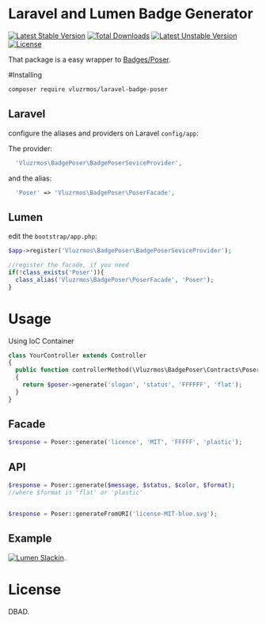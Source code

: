 # Laravel and Lumen Badge Generator 

[![Latest Stable Version](https://poser.pugx.org/vluzrmos/badge-poser/v/stable)](https://packagist.org/packages/vluzrmos/badge-poser) [![Total Downloads](https://poser.pugx.org/vluzrmos/badge-poser/downloads)](https://packagist.org/packages/vluzrmos/badge-poser) [![Latest Unstable Version](https://poser.pugx.org/vluzrmos/badge-poser/v/unstable)](https://packagist.org/packages/vluzrmos/badge-poser) [![License](https://poser.pugx.org/vluzrmos/badge-poser/license)](https://packagist.org/packages/vluzrmos/badge-poser)

That package is a easy wrapper to [Badges/Poser](https://github.com/badges/poser).

#Installing

```bash
composer require vluzrmos/laravel-badge-poser
```
## Laravel
configure the aliases and providers on Laravel `config/app`:

The provider:
```php
  'Vluzrmos\BadgePoser\BadgePoserSeviceProvider',
```

and the alias:

```php
  'Poser' => 'Vluzrmos\BadgePoser\PoserFacade',
```

## Lumen

edit the `bootstrap/app.php`:

```php
$app->register('Vluzrmos\BadgePoser\BadgePoserSeviceProvider');

//register the facade, if you need
if(!class_exists('Poser')){
  class_alias('Vluzrmos\BadgePoser\PoserFacade', 'Poser');
}
```

# Usage

Using IoC Container

```php
class YourController extends Controller
{
  public function controllerMethod(\Vluzrmos\BadgePoser\Contracts\Poser $poser)
  {
    return $poser->generate('slogan', 'status', 'FFFFFF', 'flat');
  }
} 
```

## Facade

```php
$response = Poser::generate('licence', 'MIT', 'FFFFF', 'plastic');
```

## API

```php
$response = Poser::generate($message, $status, $color, $format);
//where $format is 'flat' or 'plastic'


$response = Poser::generateFromURI('license-MIT-blue.svg');
```

## Example

[![Lumen Slackin](http://slack.laravel.com.br/badge.svg)](https://github.com/vluzrmos/lumen-slackin).

# License

DBAD.
